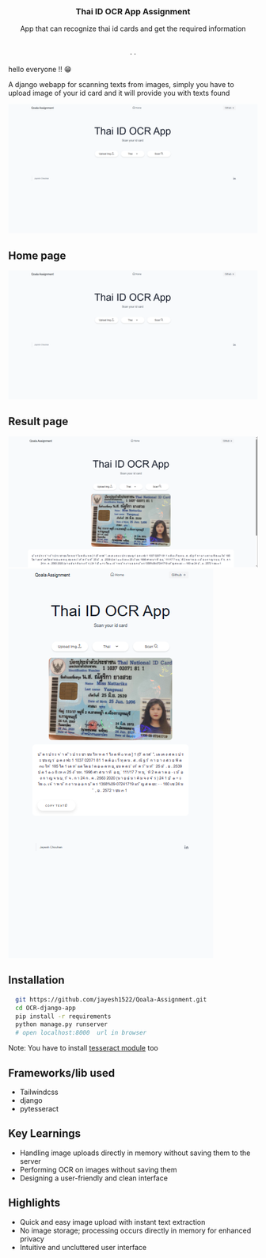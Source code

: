 <!-- PROJECT SHIELDS -->

<!-- PROJECT LOGO -->
<!-- PROJECT LOGO -->
<br />
<p align="center">

  <h3 align="center"> Thai ID OCR App Assignment </h3>

  <p align="center">
    App that can recognize thai id cards and get the required information
    <br />
    <br />
    <br />
<!--     <a href="http://campusplacement.ga/">View Demo</a> -->
    ·
<!--     <a href="https://github.com/prakharepo/campus_placement_app/issues">Report Bug</a> -->
    ·
<!--     <a href="https://github.com/prakharepo/campus_placement_app/issues">Request Feature</a> -->
  </p>
</p>
hello everyone !! 😁

<!-- ABOUT THE PROJECT -->

A django webapp for scanning texts from images, simply you have to upload image of your id card and it will provide you with texts found

[![Product Name Screen Shot][product-screenshot]](https://example.com)

## Home page

[![Product Name Screen Shot][product-screenshot]](https://example.com)

## Result page

[![Product Name Screen Shot][product-screenshot1]](https://example.com)
[![Product Name Screen Shot][product-screenshot2]](https://example.com)

## Installation

```bash
  git https://github.com/jayesh1522/Qoala-Assignment.git
  cd OCR-django-app
  pip install -r requirements
  python manage.py runserver
  # open localhost:8000  url in browser
```

Note: You have to install [tesseract module](https://github.com/UB-Mannheim/tesseract/wiki) too

## Frameworks/lib used

- Tailwindcss
- django
- pytesseract

## Key Learnings

- Handling image uploads directly in memory without saving them to the server
- Performing OCR on images without saving them
- Designing a user-friendly and clean interface

## Highlights

- Quick and easy image upload with instant text extraction
- No image storage; processing occurs directly in memory for enhanced privacy
- Intuitive and uncluttered user interface

[product-screenshot]: 1.png
[product-screenshot1]: 2.png
[product-screenshot2]: 3.png
